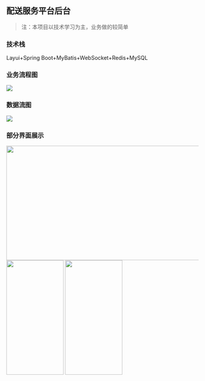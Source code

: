## 配送服务平台后台
> 注：本项目以技术学习为主，业务做的较简单
### 技术栈
Layui+Spring Boot+MyBatis+WebSocket+Redis+MySQL
### 业务流程图
![](https://cdn.jsdelivr.net/gh/fengx20/cdn/img/tcps/yewuliuchengtu.png)
### 数据流图
![](https://cdn.jsdelivr.net/gh/fengx20/cdn/img/tcps/shujuliutu.png)
### 部分界面展示
<img src="https://cdn.jsdelivr.net/gh/fengx20/cdn/img/tcps/pcduan.png" width="600px" height="300px" />

<img src="https://cdn.jsdelivr.net/gh/fengx20/cdn/img/tcps/appduan1.png" width="150px" height="300px" />

<img src="https://cdn.jsdelivr.net/gh/fengx20/cdn/img/tcps/appduan2.png" width="150px" height="300px" />
